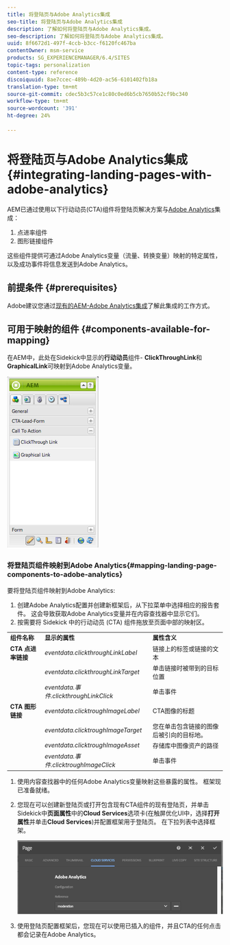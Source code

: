 ```yaml
---
title: 将登陆页与Adobe Analytics集成
seo-title: 将登陆页与Adobe Analytics集成
description: 了解如何将登陆页与Adobe Analytics集成。
seo-description: 了解如何将登陆页与Adobe Analytics集成。
uuid: 8f6672d1-497f-4ccb-b3cc-f6120fc467ba
contentOwner: msm-service
products: SG_EXPERIENCEMANAGER/6.4/SITES
topic-tags: personalization
content-type: reference
discoiquuid: 8ae7ccec-489b-4d20-ac56-6101402fb18a
translation-type: tm+mt
source-git-commit: cdec5b3c57ce1c80c0ed6b5cb7650b52cf9bc340
workflow-type: tm+mt
source-wordcount: '391'
ht-degree: 24%

---
```



# 将登陆页与Adobe Analytics集成{#integrating-landing-pages-with-adobe-analytics}

AEM已通过使用以下行动动员(CTA)组件将登陆页解决方案与[Adobe Analytics](https://www.omniture.com/en/products/analytics/sitecatalyst)集成：

1. 点进率组件
1. 图形链接组件

这些组件提供可通过Adobe Analytics变量（流量、转换变量）映射的特定属性，以及成功事件将信息发送到Adobe Analytics。

## 前提条件 {#prerequisites}

Adobe建议您通过[现有的AEM-Adobe Analytics集成](/help/sites-administering/adobeanalytics.md)了解此集成的工作方式。

## 可用于映射的组件 {#components-available-for-mapping}

在AEM中，此处在Sidekick中显示的&#x200B;**行动动员**&#x200B;组件- **ClickThroughLink**&#x200B;和&#x200B;**GraphicalLink**&#x200B;可映射到Adobe Analytics变量。

![chlimage_1-29](assets/chlimage_1-21.jpeg)

### 将登陆页组件映射到Adobe Analytics{#mapping-landing-page-components-to-adobe-analytics}

要将登陆页组件映射到Adobe Analytics:

1. 创建Adobe Analytics配置并创建新框架后，从下拉菜单中选择相应的报告套件。 这会导致获取Adobe Analytics变量并在内容查找器中显示它们。
1. 按需要将 Sidekick 中的行动动员 (CTA) 组件拖放至页面中部的映射区。

<table> 
 <tbody>
  <tr>
   <td><strong>组件名称</strong></td> 
   <td><strong>显示的属性</strong></td> 
   <td><strong>属性含义</strong></td> 
  </tr>
  <tr>
   <td><strong>CTA 点进率链接</strong></td> 
   <td><i>eventdata.clickthroughLinkLabel</i> <br /> </td> 
   <td>链接上的标签或链接的文本 </td> 
  </tr>
  <tr>
   <td><br type="_moz" /> </td> 
   <td><i>eventdata.clickthroughLinkTarget</i> <br /> </td> 
   <td>单击链接时被带到的目标位置 </td> 
  </tr>
  <tr>
   <td><br type="_moz" /> </td> 
   <td><i>eventdata.事件.clickthroughLinkClick</i> <br /> </td> 
   <td>单击事件 </td> 
  </tr>
  <tr>
   <td><strong>CTA 图形链接</strong></td> 
   <td><i>eventdata.clicktroughImageLabel</i> <br /> </td> 
   <td>CTA图像的标题 </td> 
  </tr>
  <tr>
   <td><br type="_moz" /> </td> 
   <td><i>eventdata.clicktroughImageTarget</i> <br /> </td> 
   <td>您在单击包含链接的图像后被引向的目标地。</td> 
  </tr>
  <tr>
   <td><br type="_moz" /> </td> 
   <td><i>eventdata.clicktroughImageAsset</i> <br /> </td> 
   <td>存储库中图像资产的路径 </td> 
  </tr>
  <tr>
   <td><br type="_moz" /> </td> 
   <td><i>eventdata.事件.clicktroughImageClick</i> <br /> </td> 
   <td>单击事件</td> 
  </tr>
 </tbody>
</table>

1. 使用内容查找器中的任何Adobe Analytics变量映射这些暴露的属性。 框架现已准备就绪。
1. 您现在可以创建新登陆页或打开包含现有CTA组件的现有登陆页，并单击Sidekick中&#x200B;**页面属性**&#x200B;中的&#x200B;**Cloud Services**&#x200B;选项卡(在触屏优化UI中，选择&#x200B;**打开属性**&#x200B;并单击&#x200B;**Cloud Services**)并配置框架用于登陆页。 在下拉列表中选择框架。

   ![chlimage_1-25](assets/chlimage_1-25.png)

1. 使用登陆页配置框架后，您现在可以使用已插入的组件，并且CTA的任何点击都会记录在Adobe Analytics。

